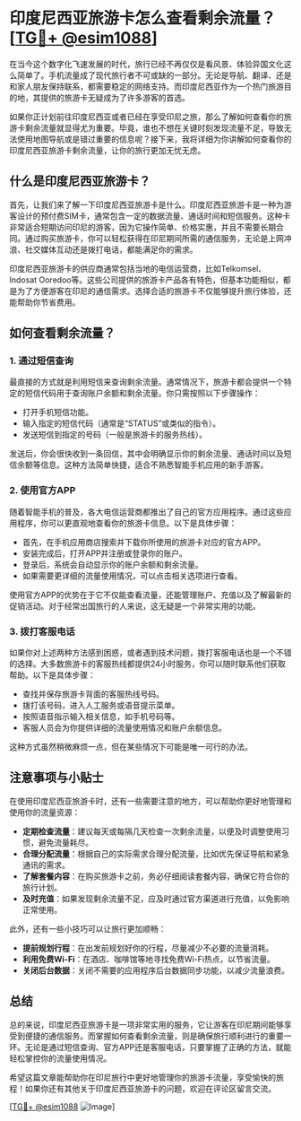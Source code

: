 # 印度尼西亚旅游卡怎么查看剩余流量？[[TG💪+ @esim1088](https://t.me/s/esim1088)]

在当今这个数字化飞速发展的时代，旅行已经不再仅仅是看风景、体验异国文化这么简单了。手机流量成了现代旅行者不可或缺的一部分。无论是导航、翻译、还是和家人朋友保持联系，都需要稳定的网络支持。而印度尼西亚作为一个热门旅游目的地，其提供的旅游卡无疑成为了许多游客的首选。

如果你正计划前往印度尼西亚或者已经在享受印尼之旅，那么了解如何查看你的旅游卡剩余流量就显得尤为重要。毕竟，谁也不想在关键时刻发现流量不足，导致无法使用地图导航或是错过重要的信息呢？接下来，我将详细为你讲解如何查看你的印度尼西亚旅游卡剩余流量，让你的旅行更加无忧无虑。

## 什么是印度尼西亚旅游卡？

首先，让我们来了解一下印度尼西亚旅游卡是什么。印度尼西亚旅游卡是一种为游客设计的预付费SIM卡，通常包含一定的数据流量、通话时间和短信服务。这种卡非常适合短期访问印尼的游客，因为它操作简单、价格实惠，并且不需要长期合同。通过购买旅游卡，你可以轻松获得在印尼期间所需的通信服务，无论是上网冲浪、社交媒体互动还是拨打电话，都能满足你的需求。

印度尼西亚旅游卡的供应商通常包括当地的电信运营商，比如Telkomsel、Indosat Ooredoo等。这些公司提供的旅游卡产品各有特色，但基本功能相似，都是为了方便游客在印尼的通信需求。选择合适的旅游卡不仅能够提升旅行体验，还能帮助你节省费用。

## 如何查看剩余流量？

### 1. 通过短信查询

最直接的方式就是利用短信来查询剩余流量。通常情况下，旅游卡都会提供一个特定的短信代码用于查询账户余额和剩余流量。你只需按照以下步骤操作：

- 打开手机短信功能。
- 输入指定的短信代码（通常是“STATUS”或类似的指令）。
- 发送短信到指定的号码（一般是旅游卡的服务热线）。

发送后，你会很快收到一条回信，其中会明确显示你的剩余流量、通话时间以及短信余额等信息。这种方法简单快捷，适合不熟悉智能手机应用的新手游客。

### 2. 使用官方APP

随着智能手机的普及，各大电信运营商都推出了自己的官方应用程序。通过这些应用程序，你可以更直观地查看你的旅游卡信息。以下是具体步骤：

- 首先，在手机应用商店搜索并下载你所使用的旅游卡对应的官方APP。
- 安装完成后，打开APP并注册或登录你的账户。
- 登录后，系统会自动显示你的账户余额和剩余流量。
- 如果需要更详细的流量使用情况，可以点击相关选项进行查看。

使用官方APP的优势在于它不仅能查看流量，还能管理账户、充值以及了解最新的促销活动。对于经常出国旅行的人来说，这无疑是一个非常实用的功能。

### 3. 拨打客服电话

如果你对上述两种方法感到困惑，或者遇到技术问题，拨打客服电话也是一个不错的选择。大多数旅游卡的客服热线都提供24小时服务，你可以随时联系他们获取帮助。以下是具体步骤：

- 查找并保存旅游卡背面的客服热线号码。
- 拨打该号码，进入人工服务或语音提示菜单。
- 按照语音指示输入相关信息，如手机号码等。
- 客服人员会为你提供详细的流量使用情况和账户余额信息。

这种方式虽然稍微麻烦一点，但在某些情况下可能是唯一可行的办法。

## 注意事项与小贴士

在使用印度尼西亚旅游卡时，还有一些需要注意的地方，可以帮助你更好地管理和使用你的流量资源：

- **定期检查流量**：建议每天或每隔几天检查一次剩余流量，以便及时调整使用习惯，避免流量耗尽。
- **合理分配流量**：根据自己的实际需求合理分配流量，比如优先保证导航和紧急通讯的需求。
- **了解套餐内容**：在购买旅游卡之前，务必仔细阅读套餐内容，确保它符合你的旅行计划。
- **及时充值**：如果发现剩余流量不足，应及时通过官方渠道进行充值，以免影响正常使用。

此外，还有一些小技巧可以让旅行更加顺畅：

- **提前规划行程**：在出发前规划好你的行程，尽量减少不必要的流量消耗。
- **利用免费Wi-Fi**：在酒店、咖啡馆等地寻找免费Wi-Fi热点，以节省流量。
- **关闭后台数据**：关闭不需要的应用程序后台数据同步功能，以减少流量浪费。

## 总结

总的来说，印度尼西亚旅游卡是一项非常实用的服务，它让游客在印尼期间能够享受到便捷的通信服务。而掌握如何查看剩余流量，则是确保旅行顺利进行的重要一环。无论是通过短信查询、官方APP还是客服电话，只要掌握了正确的方法，就能轻松掌控你的流量使用情况。

希望这篇文章能帮助你在印尼旅行中更好地管理你的旅游卡流量，享受愉快的旅程！如果你还有其他关于印度尼西亚旅游卡的问题，欢迎在评论区留言交流。

[[TG💪+ @esim1088](https://t.me/s/esim1088) ![Image](https://i.postimg.cc/4NQfJmqS/Snipaste-2025-05-13-00-14-12.png)]